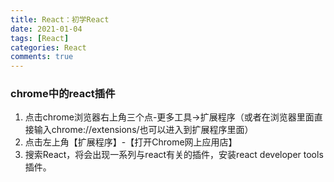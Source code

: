```yaml
---
title: React：初学React
date: 2021-01-04
tags: [React]
categories: React
comments: true
---
```


### chrome中的react插件
1. 点击chrome浏览器右上角三个点-更多工具->扩展程序（或者在浏览器里面直接输入chrome://extensions/也可以进入到扩展程序里面）
2. 点击左上角【扩展程序】-【打开Chrome网上应用店】
3. 搜索React，将会出现一系列与react有关的插件，安装react developer tools插件。

